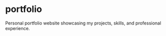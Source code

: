 # portfolio
Personal portfolio website showcasing my projects, skills, and professional experience.
